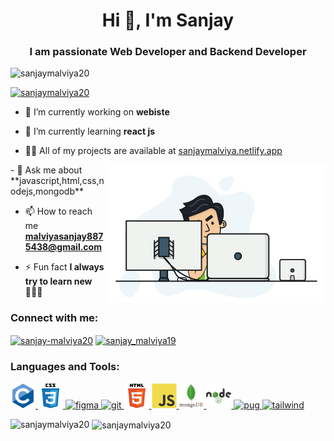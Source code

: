 <h1 align="center">Hi 👋, I'm Sanjay</h1>
<h3 align="center">I am passionate Web Developer and Backend Developer</h3>

<p align="left"> <img src="https://komarev.com/ghpvc/?username=sanjaymalviya20&label=Profile%20views&color=0e75b6&style=flat" alt="sanjaymalviya20" /> </p>

<p align="left"> <a href="https://github.com/ryo-ma/github-profile-trophy"><img src="https://github-profile-trophy.vercel.app/?username=sanjaymalviya20" alt="sanjaymalviya20" /></a> </p>

- 🔭 I’m currently working on **webiste**

- 🌱 I’m currently learning **react js**

- 👨‍💻 All of my projects are available at [sanjaymalviya.netlify.app](https://sanjaymalviya.netlify.app)
<p align="right"> <img width="350px" align="right" src="https://raw.githubusercontent.com/rajpratyush/rajpratyush/master/me_1.gif" alt="sanjaymalviya20" /> </p>
- 💬 Ask me about **javascript,html,css,nodejs,mongodb**

- 📫 How to reach me **malviyasanjay8875438@gmail.com**

- ⚡ Fun fact **I always try to learn new 🧑🏻‍💻**

<h3 align="left">Connect with me:</h3>
<p align="left">
<a href="https://linkedin.com/in/sanjay-malviya20" target="blank"><img align="center" src="https://raw.githubusercontent.com/rahuldkjain/github-profile-readme-generator/master/src/images/icons/Social/linked-in-alt.svg" alt="sanjay-malviya20" height="30" width="40" /></a>
<a href="https://instagram.com/sanjay_malviya19" target="blank"><img align="center" src="https://raw.githubusercontent.com/rahuldkjain/github-profile-readme-generator/master/src/images/icons/Social/instagram.svg" alt="sanjay_malviya19" height="30" width="40" /></a>
</p>

<h3 align="left">Languages and Tools:</h3>
<p align="left"> <a href="https://www.cprogramming.com/" target="_blank" rel="noreferrer"> <img src="https://raw.githubusercontent.com/devicons/devicon/master/icons/c/c-original.svg" alt="c" width="40" height="40"/> </a> <a href="https://www.w3schools.com/css/" target="_blank" rel="noreferrer"> <img src="https://raw.githubusercontent.com/devicons/devicon/master/icons/css3/css3-original-wordmark.svg" alt="css3" width="40" height="40"/> </a> <a href="https://www.figma.com/" target="_blank" rel="noreferrer"> <img src="https://www.vectorlogo.zone/logos/figma/figma-icon.svg" alt="figma" width="40" height="40"/> </a> <a href="https://git-scm.com/" target="_blank" rel="noreferrer"> <img src="https://www.vectorlogo.zone/logos/git-scm/git-scm-icon.svg" alt="git" width="40" height="40"/> </a> <a href="https://www.w3.org/html/" target="_blank" rel="noreferrer"> <img src="https://raw.githubusercontent.com/devicons/devicon/master/icons/html5/html5-original-wordmark.svg" alt="html5" width="40" height="40"/> </a> <a href="https://developer.mozilla.org/en-US/docs/Web/JavaScript" target="_blank" rel="noreferrer"> <img src="https://raw.githubusercontent.com/devicons/devicon/master/icons/javascript/javascript-original.svg" alt="javascript" width="40" height="40"/> </a> <a href="https://www.mongodb.com/" target="_blank" rel="noreferrer"> <img src="https://raw.githubusercontent.com/devicons/devicon/master/icons/mongodb/mongodb-original-wordmark.svg" alt="mongodb" width="40" height="40"/> </a> <a href="https://nodejs.org" target="_blank" rel="noreferrer"> <img src="https://raw.githubusercontent.com/devicons/devicon/master/icons/nodejs/nodejs-original-wordmark.svg" alt="nodejs" width="40" height="40"/> </a> <a href="https://pugjs.org" target="_blank" rel="noreferrer"> <img src="https://cdn.worldvectorlogo.com/logos/pug.svg" alt="pug" width="40" height="40"/> </a> <a href="https://tailwindcss.com/" target="_blank" rel="noreferrer"> <img src="https://www.vectorlogo.zone/logos/tailwindcss/tailwindcss-icon.svg" alt="tailwind" width="40" height="40"/> </a> </p>

<p><img align="left" src="https://github-readme-stats.vercel.app/api/top-langs?username=sanjaymalviya20&show_icons=true&locale=en&layout=compact" alt="sanjaymalviya20" /></p>

<p>&nbsp;<img align="center" src="https://github-readme-stats.vercel.app/api?username=sanjaymalviya20&show_icons=true&locale=en" alt="sanjaymalviya20" /></p>

<!---
SanjayMalviya20/SanjayMalviya20 is a ✨ special ✨ repository because its `README.md` (this file) appears on your GitHub profile.
You can click the Preview link to take a look at your changes.
--->
